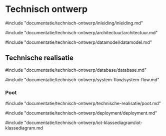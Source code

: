 # Technisch ontwerp

<!-- toc -->

#include "documentatie/technisch-ontwerp/inleiding/inleiding.md"

#include "documentatie/technisch-ontwerp/architectuur/architectuur.md"

#include "documentatie/technisch-ontwerp/datamodel/datamodel.md"

## Technische realisatie

#include "documentatie/technisch-ontwerp/database/database.md"

#include "documentatie/technisch-ontwerp/system-flow/system-flow.md"

### Poot
#include "documentatie/technisch-ontwerp/technische-realisatie/poot.md"

#include "documentatie/technisch-ontwerp/deployment/deployment.md"

#include "documentatie/technisch-ontwerp/iot-klassediagram/iot-klassediagram.md